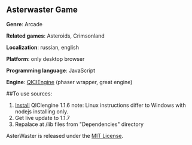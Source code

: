 ## Asterwaster Game

**Genre**: Arcade

**Related games**: Asteroids, Crimsonland

**Localization**: russian, english

**Platform**: only desktop browser

**Programming language**: JavaScript

**Engine**: [QICIEngine](http://qiciengine.com/) (phaser wrapper, great engine)

##To use sources:

1. [Install](http://docs.qiciengine.com/manual/Overview/Install.html) QICIengine 1.1.6
note: Linux instructions differ to Windows with nodejs installing only.
1. Get live update to 1.1.7
1. Repalace at <engine install dir>/lib files from "Dependencies" directory

AsterWaster is released under the [MIT License](http://opensource.org/licenses/MIT).
